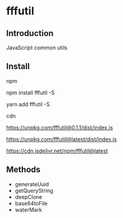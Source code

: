 # fffutil

## Introduction

JavaScript common utils

## Install

npm

npm install fffutil -S

yarn add fffutil -S

cdn

https://unpkg.com/fffutil@0.1.1/dist/index.js

https://unpkg.com/fffutil@latest/dist/index.js

https://cdn.jsdelivr.net/npm/fffutil@latest

## Methods

- generateUuid
- getQueryString
- deepClone
- base64toFile
- waterMark
